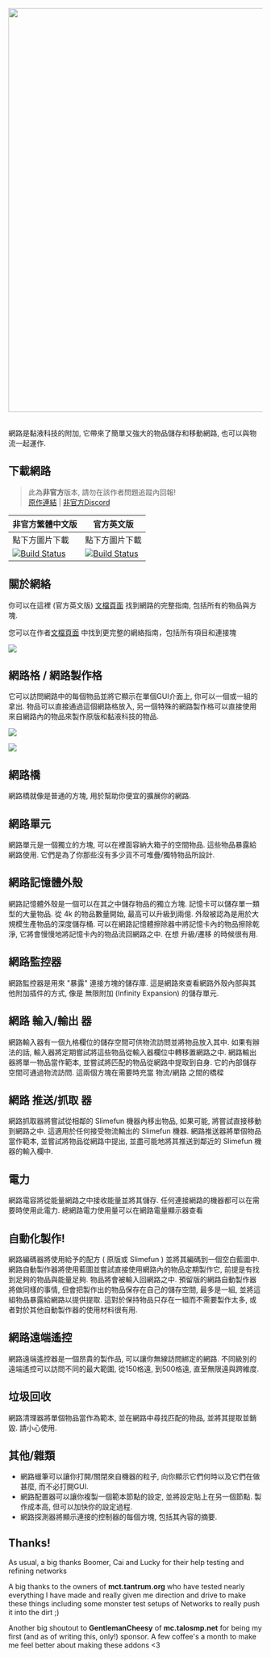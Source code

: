 <p align="center">
<img width="800" src="https://github.com/Sefiraat/Networks/blob/master/images/logo/logo.svg"><br><br>
</p>

網路是黏液科技的附加, 它帶來了簡單又強大的物品儲存和移動網路, 也可以與物流一起運作.

## 下載網路

> 此為**非官方**版本, 請勿在該作者問題追蹤內回報! <br>
> [原作連結](https://github.com/Sefiraat/Networks) | [非官方Discord](https://discord.gg/GF4CwjFXT9)

| 非官方繁體中文版 | 官方英文版 |
| -------- | -------- |
| 點下方圖片下載 | 點下方圖片下載 |
| [![Build Status](https://xMikux.github.io/builds/SlimeTraditionalTranslation/Networks/master/badge.svg)](https://xMikux.github.io/builds/SlimeTraditionalTranslation/Networks/master) | [![Build Status](https://thebusybiscuit.github.io/builds/Sefiraat/Networks/master/badge.svg)](https://thebusybiscuit.github.io/builds/Sefiraat/Networks/master) |

## 關於網絡

你可以在這裡 (官方英文版) [文檔頁面](https://sefiraat.gitbook.io/docs/) 找到網路的完整指南, 包括所有的物品與方塊.

您可以在作者[文檔頁面](https://sefiraat.gitbook.io/docs/) 中找到更完整的網絡指南，包括所有項目和連接塊 

![](https://github.com/Sefiraat/Networks/blob/master/images/wiki/setup.png?raw=true) 

## 網路格 / 網路製作格

它可以訪問網路中的每個物品並將它顯示在單個GUI介面上, 你可以一個或一組的拿出. 物品可以直接通過這個網路格放入, 另一個特殊的網路製作格可以直接使用來自網路內的物品來製作原版和黏液科技的物品.

![](https://github.com/Sefiraat/Networks/blob/master/images/wiki/grid.png?raw=true)

![](https://github.com/Sefiraat/Networks/blob/master/images/wiki/grid_crafting.png?raw=true)

## 網路橋

網路橋就像是普通的方塊, 用於幫助你便宜的擴展你的網路.

## 網路單元

網路單元是一個獨立的方塊, 可以在裡面容納大箱子的空間物品.
這些物品暴露給網路使用. 它們是為了你那些沒有多少貨不可堆疊/獨特物品所設計.

## 網路記憶體外殼

網路記憶體外殼是一個可以在其之中儲存物品的獨立方塊. 記憶卡可以儲存單一類型的大量物品.
從 4k 的物品數量開始, 最高可以升級到兩億. 外殼被認為是用於大規模生產物品的深度儲存桶.
可以在網路記憶體擦除器中將記憶卡內的物品擦除乾淨,
它將會慢慢地將記憶卡內的物品流回網路之中. 在想 升級/遷移 的時候很有用.

## 網路監控器

網路監控器是用來 "暴露" 連接方塊的儲存庫. 這是網路來查看網路外殼內部與其他附加插件的方式,
像是 無限附加 (Infinity Expansion) 的儲存單元.

## 網路 輸入/輸出 器

網路輸入器有一個九格欄位的儲存空間可供物流訪問並將物品放入其中.
如果有辦法的話, 輸入器將定期嘗試將這些物品從輸入器欄位中轉移置網路之中.
網路輸出器將單一物品當作範本, 並嘗試將匹配的物品從網路中提取到自身. 它的內部儲存空間可通過物流訪問.
這兩個方塊在需要時充當 物流/網路 之間的橋樑

## 網路 推送/抓取 器

網路抓取器將嘗試從相鄰的 Slimefun 機器內移出物品,
如果可能, 將嘗試直接移動到網路之中. 這適用於任何接受物流輸出的 Slimefun 機器.
網路推送器將單個物品當作範本, 並嘗試將物品從網路中提出,
並盡可能地將其推送到鄰近的 Slimefun 機器的輸入欄中.

## 電力

網路電容將從能量網路之中接收能量並將其儲存. 任何連接網路的機器都可以在需要時使用此電力.
總網路電力使用量可以在網路電量顯示器查看

## 自動化製作!

網路編碼器將使用給予的配方 ( 原版或 Slimefun ) 並將其編碼到一個空白藍圖中.
網路自動製作器將使用藍圖並嘗試直接使用網路內的物品定期製作它,
前提是有找到足夠的物品與能量足夠. 物品將會被輸入回網路之中.
預留版的網路自動製作器將做同樣的事情, 但會把製作出的物品保存在自己的儲存空間,
最多是一組, 並將這組物品暴露給網路以提供提取. 這對於保持物品只存在一組而不需要製作太多,
或者對於其他自動製作器的使用材料很有用.

## 網路遠端遙控

網路遠端遙控器是一個昂貴的製作品, 可以讓你無線訪問綁定的網路.
不同級別的遠端遙控可以訪問不同的最大範圍, 從150格遠, 到500格遠, 直至無限遠與跨維度.

## 垃圾回收

網路清理器將單個物品當作為範本, 並在網路中尋找匹配的物品,
並將其提取並銷毀. 請小心使用.

## 其他/雜類

- 網路蠟筆可以讓你打開/關閉來自機器的粒子, 向你顯示它們何時以及它們在做甚麼, 而不必打開GUI.
- 網路配置器可以讓你複製一個範本節點的設定, 並將設定貼上在另一個節點. 製作成本高, 但可以加快你的設定過程.
- 網路探測器將顯示連接的控制器的每個方塊, 包括其內容的摘要.

## Thanks!

As usual, a big thanks Boomer, Cai and Lucky for their help testing and refining networks

A big thanks to the owners of **mct.tantrum.org** who have tested nearly everything I have made and really given me
direction and drive to make these things including some monster test setups of Networks to really push it into the dirt
;)

Another big shoutout to **GentlemanCheesy** of **mc.talosmp.net** for being my first (and as of writing this, only!)
sponsor. A few coffee's a month to make me feel better about making these addons <3
